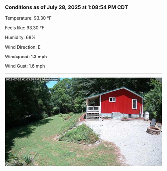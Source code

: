 ### Conditions as of July 28, 2025 at 1:08:54 PM CDT 

Temperature: 93.30 &deg;F

Feels like: 93.30 &deg;F

Humidity: 68%

Wind Direction: E

Windspeed: 1.3 mph

Wind Gust: 1.6 mph

---

<img src="./images/latest.jpeg"/>

